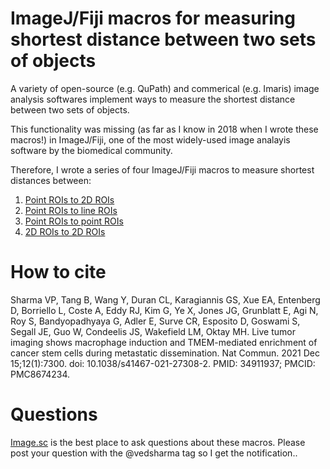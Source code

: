# ImageJ/Fiji macros for measuring shortest distance between two sets of objects
A variety of open-source (e.g. QuPath) and commerical (e.g. Imaris) image analysis softwares implement ways to measure the shortest distance between two sets of objects. 

This functionality was missing (as far as I know in 2018 when I wrote these macros!) in ImageJ/Fiji, one of the most widely-used image analayis software by the biomedical community.   

Therefore, I wrote a series of four ImageJ/Fiji macros to measure shortest distances between:
1. [Point ROIs to 2D ROIs](Point_ROIs_to_2D_ROIs.md)
2. [Point ROIs to line ROIs](Point_ROIs_to_line_ROIs.md)
3. [Point ROIs to point ROIs](Point_ROIs_to_point_ROIs.md)
4. [2D ROIs to 2D ROIs](2D_ROIs_to_2D_ROIs.md)

# How to cite
Sharma VP, Tang B, Wang Y, Duran CL, Karagiannis GS, Xue EA, Entenberg D, Borriello L, Coste A, Eddy RJ, Kim G, Ye X, Jones JG, Grunblatt E, Agi N, Roy S, Bandyopadhyaya G, Adler E, Surve CR, Esposito D, Goswami S, Segall JE, Guo W, Condeelis JS, Wakefield LM, Oktay MH. Live tumor imaging shows macrophage induction and TMEM-mediated enrichment of cancer stem cells during metastatic dissemination. Nat Commun. 2021 Dec 15;12(1):7300. doi: 10.1038/s41467-021-27308-2. PMID: 34911937; PMCID: PMC8674234.

# Questions
[Image.sc](https://forum.image.sc/) is the best place to ask questions about these macros. Please post your question with the @vedsharma tag so I get the notification..
